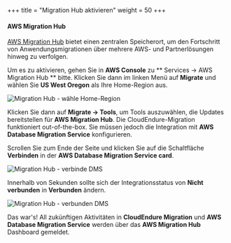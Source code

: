 +++
title = "Migration Hub aktivieren"
weight = 50
+++

#### AWS Migration Hub

<a href="https://aws.amazon.com/migration-hub/" target="_blank">AWS Migration Hub</a> 
bietet einen zentralen Speicherort, um den Fortschritt von Anwendungsmigrationen über mehrere AWS- und Partnerlösungen hinweg zu verfolgen.


Um es zu aktivieren, gehen Sie in **AWS Console** zu ** Services -> AWS Migration Hub ** bitte.
Klicken Sie dann im linken Menü auf **Migrate** und wählen Sie **US West Oregon** als Ihre Home-Region aus.

![Migration Hub - wähle Home-Region](/intro/migration-hub-choose-home-region.png)

Klicken Sie dann auf **Migrate -> Tools**, um Tools auszuwählen, die Updates bereitstellen
für **AWS Migration Hub**. Die CloudEndure-Migration funktioniert out-of-the-box.
Sie müssen jedoch die Integration mit **AWS Database Migration Service** konfigurieren.

Scrollen Sie zum Ende der Seite und klicken Sie auf die Schaltfläche **Verbinden** in der **AWS Database Migration Service card**.

![Migration Hub - verbinde DMS](/intro/migration-hub-connect-dms.png)

Innerhalb von Sekunden sollte sich der Integrationsstatus von **Nicht verbunden** in **Verbunden** ändern.

![Migration Hub - verbunden DMS](/intro/migration-hub-connect-dms-connected.png)

Das war's! All zukünftigen Aktivitäten in **CloudEndure Migration**
und **AWS Database Migration Service** werden über das **AWS Migration Hub** Dashboard gemeldet.
